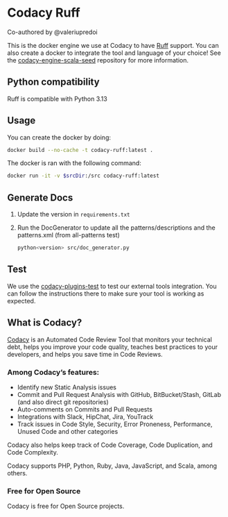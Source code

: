 # Codacy Ruff

Co-authored by @valeriupredoi

This is the docker engine we use at Codacy to have [Ruff](https://docs.astral.sh/ruff/) support.
You can also create a docker to integrate the tool and language of your choice!
See the [codacy-engine-scala-seed](https://github.com/codacy/codacy-engine-scala-seed) repository for more information.

## Python compatibility
Ruff is compatible with Python 3.13

## Usage

You can create the docker by doing:

  ```bash
  docker build --no-cache -t codacy-ruff:latest .
  ```

The docker is ran with the following command:

  ```bash
  docker run -it -v $srcDir:/src codacy-ruff:latest
  ```

## Generate Docs

 1. Update the version in `requirements.txt`

 2. Run the DocGenerator to update all the patterns/descriptions and the patterns.xml (from all-patterns test)

    ```bash
    python<version> src/doc_generator.py
    ```

## Test

We use the [codacy-plugins-test](https://github.com/codacy/codacy-plugins-test) to test our external tools integration.
You can follow the instructions there to make sure your tool is working as expected.

## What is Codacy?

[Codacy](https://www.codacy.com/) is an Automated Code Review Tool that monitors your technical debt, helps you improve your code quality, teaches best practices to your developers, and helps you save time in Code Reviews.

### Among Codacy’s features:

 - Identify new Static Analysis issues
 - Commit and Pull Request Analysis with GitHub, BitBucket/Stash, GitLab (and also direct git repositories)
 - Auto-comments on Commits and Pull Requests
 - Integrations with Slack, HipChat, Jira, YouTrack
 - Track issues in Code Style, Security, Error Proneness, Performance, Unused Code and other categories

Codacy also helps keep track of Code Coverage, Code Duplication, and Code Complexity.

Codacy supports PHP, Python, Ruby, Java, JavaScript, and Scala, among others.

### Free for Open Source

Codacy is free for Open Source projects.